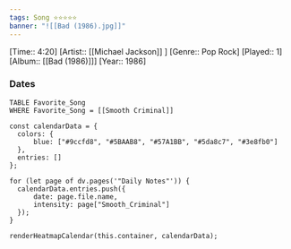 ```yaml
---
tags: Song ⭐⭐⭐⭐⭐ 
banner: "![[Bad (1986).jpg]]"
---
```

[Time:: 4:20]
[Artist:: [[Michael Jackson]] ]
[Genre:: Pop Rock]
[Played:: 1]
[Album:: [[Bad (1986)]]]
[Year:: 1986]
### Dates
````dataview
TABLE Favorite_Song
WHERE Favorite_Song = [[Smooth Criminal]]
````
  ```dataviewjs
const calendarData = { 
	colors: { 
		blue: ["#9ccfd8", "#5BAAB8", "#57A1BB", "#5da8c7", "#3e8fb0"] 
	}, 
	entries: [] 
}; 

for (let page of dv.pages('"Daily Notes"')) { 
	calendarData.entries.push({ 
		date: page.file.name, 
		intensity: page["Smooth_Criminal"]
	}); 
} 

renderHeatmapCalendar(this.container, calendarData);
```
